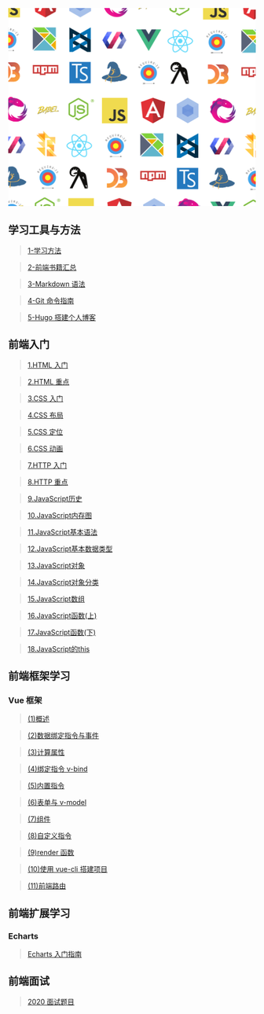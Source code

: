 <img src="assets/developer-3.png" width="900px" hight="231px">

## 学习工具与方法

> [1-学习方法](/tools/1-学习方法.md)

> [2-前端书籍汇总](/tools/2-前端书籍汇总.md)

> [3-Markdown 语法](https://www.iminho.me/wiki/docs/mindoc/markdown-basic.md#6hv2v6)

> [4-Git 命令指南](/tools/4-Git命令指南.md)

> [5-Hugo 搭建个人博客](/tools/5-Hugo搭建个人博客.md)

## 前端入门

> [1.HTML 入门](/basic/1.HTML入门.md)

> [2.HTML 重点](/basic/2.HTML重点.md)

> [3.CSS 入门](/basic/3.CSS入门.md)

> [4.CSS 布局](/basic/4.CSS布局.md)

> [5.CSS 定位](/basic/5.CSS定位.md)

> [6.CSS 动画](/basic/6.CSS动画.md)

> [7.HTTP 入门](/basic/7.HTTP入门.md)

> [8.HTTP 重点](/basic/8.HTTP重点.md)

> [9.JavaScript历史](/basic/9.JavaScript历史.md)

> [10.JavaScript内存图](/basic/10.JavaScript内存图.md)

> [11.JavaScript基本语法](/basic/11.JavaScript基本语法.md)

> [12.JavaScript基本数据类型](/basic/12.JavaScript基本数据类型.md)

> [13.JavaScript对象](/basic/13.JavaScript对象.md)

> [14.JavaScript对象分类](/basic/14.JavaScript对象分类.md)

> [15.JavaScript数组](/basic/15.JavaScript数组.md)

> [16.JavaScript函数(上)](/basic/16.JavaScript函数(上).md)

> [17.JavaScript函数(下)](/basic/17.JavaScript函数(下).md)

> [18.JavaScript的this](/basic/18.JavaScript的this.md)

## 前端框架学习

### Vue 框架

> [(1)概述](</Vue.JS%20Note/Vue.JS(1)概述.md>)

> [(2)数据绑定指令与事件](</Vue.JS%20Note/Vue.JS(2)数据绑定指令与事件.md>)

> [(3)计算属性](</Vue.JS%20Note/Vue.JS(3)计算属性.md>)

> [(4)绑定指令 v-bind](</Vue.JS%20Note/Vue.JS(4)绑定指令v-bind.md>)

> [(5)内置指令](</Vue.JS%20Note/Vue.JS(5)内置指令.md>)

> [(6)表单与 v-model](</Vue.JS%20Note/Vue.JS(6)表单与v-model.md>)

> [(7)组件](</Vue.JS%20Note/Vue.JS(7)组件.md>)

> [(8)自定义指令](</Vue.JS%20Note/Vue.JS(8)自定义指令.md>)

> [(9)render 函数](</Vue.JS%20Note/Vue.JS(9)render函数.md>)

> [(10)使用 vue-cli 搭建项目](</Vue.JS%20Note/Vue.JS(10)使用vue-cli搭建项目.md>)

> [(11)前端路由](</Vue.JS%20Note/Vue.JS(11)前端路由.md>)

## 前端扩展学习

### Echarts

> [Echarts 入门指南](/Echarts/Echarts入门指南.md)

## 前端面试

> [2020 面试题目](/InterviewPreparation/Interview-1.md)
